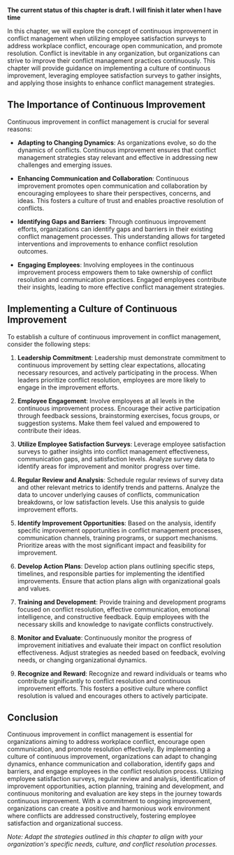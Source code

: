 **The current status of this chapter is draft. I will finish it later when I have time**

In this chapter, we will explore the concept of continuous improvement in conflict management when utilizing employee satisfaction surveys to address workplace conflict, encourage open communication, and promote resolution. Conflict is inevitable in any organization, but organizations can strive to improve their conflict management practices continuously. This chapter will provide guidance on implementing a culture of continuous improvement, leveraging employee satisfaction surveys to gather insights, and applying those insights to enhance conflict management strategies.

The Importance of Continuous Improvement
----------------------------------------

Continuous improvement in conflict management is crucial for several reasons:

* **Adapting to Changing Dynamics**: As organizations evolve, so do the dynamics of conflicts. Continuous improvement ensures that conflict management strategies stay relevant and effective in addressing new challenges and emerging issues.

* **Enhancing Communication and Collaboration**: Continuous improvement promotes open communication and collaboration by encouraging employees to share their perspectives, concerns, and ideas. This fosters a culture of trust and enables proactive resolution of conflicts.

* **Identifying Gaps and Barriers**: Through continuous improvement efforts, organizations can identify gaps and barriers in their existing conflict management processes. This understanding allows for targeted interventions and improvements to enhance conflict resolution outcomes.

* **Engaging Employees**: Involving employees in the continuous improvement process empowers them to take ownership of conflict resolution and communication practices. Engaged employees contribute their insights, leading to more effective conflict management strategies.

Implementing a Culture of Continuous Improvement
------------------------------------------------

To establish a culture of continuous improvement in conflict management, consider the following steps:

1. **Leadership Commitment**: Leadership must demonstrate commitment to continuous improvement by setting clear expectations, allocating necessary resources, and actively participating in the process. When leaders prioritize conflict resolution, employees are more likely to engage in the improvement efforts.

2. **Employee Engagement**: Involve employees at all levels in the continuous improvement process. Encourage their active participation through feedback sessions, brainstorming exercises, focus groups, or suggestion systems. Make them feel valued and empowered to contribute their ideas.

3. **Utilize Employee Satisfaction Surveys**: Leverage employee satisfaction surveys to gather insights into conflict management effectiveness, communication gaps, and satisfaction levels. Analyze survey data to identify areas for improvement and monitor progress over time.

4. **Regular Review and Analysis**: Schedule regular reviews of survey data and other relevant metrics to identify trends and patterns. Analyze the data to uncover underlying causes of conflicts, communication breakdowns, or low satisfaction levels. Use this analysis to guide improvement efforts.

5. **Identify Improvement Opportunities**: Based on the analysis, identify specific improvement opportunities in conflict management processes, communication channels, training programs, or support mechanisms. Prioritize areas with the most significant impact and feasibility for improvement.

6. **Develop Action Plans**: Develop action plans outlining specific steps, timelines, and responsible parties for implementing the identified improvements. Ensure that action plans align with organizational goals and values.

7. **Training and Development**: Provide training and development programs focused on conflict resolution, effective communication, emotional intelligence, and constructive feedback. Equip employees with the necessary skills and knowledge to navigate conflicts constructively.

8. **Monitor and Evaluate**: Continuously monitor the progress of improvement initiatives and evaluate their impact on conflict resolution effectiveness. Adjust strategies as needed based on feedback, evolving needs, or changing organizational dynamics.

9. **Recognize and Reward**: Recognize and reward individuals or teams who contribute significantly to conflict resolution and continuous improvement efforts. This fosters a positive culture where conflict resolution is valued and encourages others to actively participate.

Conclusion
----------

Continuous improvement in conflict management is essential for organizations aiming to address workplace conflict, encourage open communication, and promote resolution effectively. By implementing a culture of continuous improvement, organizations can adapt to changing dynamics, enhance communication and collaboration, identify gaps and barriers, and engage employees in the conflict resolution process. Utilizing employee satisfaction surveys, regular review and analysis, identification of improvement opportunities, action planning, training and development, and continuous monitoring and evaluation are key steps in the journey towards continuous improvement. With a commitment to ongoing improvement, organizations can create a positive and harmonious work environment where conflicts are addressed constructively, fostering employee satisfaction and organizational success.

*Note: Adapt the strategies outlined in this chapter to align with your organization's specific needs, culture, and conflict resolution processes.*
